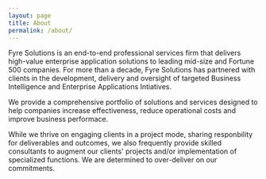 ```yaml
---
layout: page
title: About
permalink: /about/
---
```


Fyre Solutions is an end-to-end professional services firm that delivers high-value enterprise application solutions to leading mid-size and Fortune 500 companies. For more than a decade, Fyre Solutions has partnered with clients in the development, delivery and oversight of targeted Business Intelligence and Enterprise Applications Intiatives.

We provide a comprehensive portfolio of solutions and services designed to help companies increase effectiveness, reduce operational costs and improve business performace.

While we thrive on engaging clients in a project mode, sharing responbility for deliverables and outcomes, we also frequently provide skilled consultants to augment our clients' projects and/or implementation of specialized functions. We are determined to over-deliver on our commitments.
